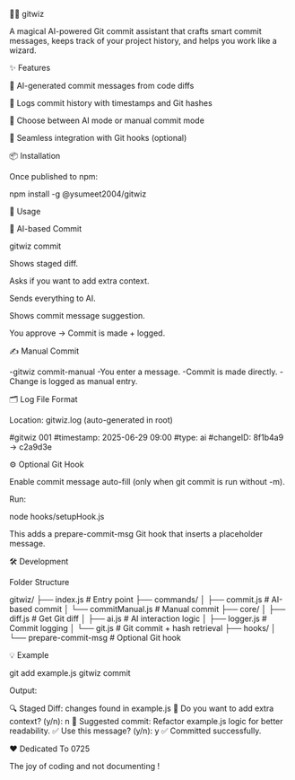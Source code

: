 🧙‍♂️ gitwiz

A magical AI-powered Git commit assistant that crafts smart commit messages, keeps track of your project history, and helps you work like a wizard.

✨ Features

🧠 AI-generated commit messages from code diffs

📓 Logs commit history with timestamps and Git hashes

👤 Choose between AI mode or manual commit mode

🔧 Seamless integration with Git hooks (optional)

📦 Installation

Once published to npm:

npm install -g @ysumeet2004/gitwiz

🚀 Usage

🧠 AI-based Commit

gitwiz commit

Shows staged diff.

Asks if you want to add extra context.

Sends everything to AI.

Shows commit message suggestion.

You approve → Commit is made + logged.

✍️ Manual Commit

-gitwiz commit-manual
-You enter a message.
-Commit is made directly.
-Change is logged as manual entry.

🗂 Log File Format

Location: gitwiz.log (auto-generated in root)

#gitwiz 001
#timestamp: 2025-06-29 09:00
#type: ai
#changeID: 8f1b4a9 → c2a9d3e

⚙️ Optional Git Hook

Enable commit message auto-fill (only when git commit is run without -m).

Run:

node hooks/setupHook.js

This adds a prepare-commit-msg Git hook that inserts a placeholder message.

🛠 Development

Folder Structure

gitwiz/
├── index.js                # Entry point
├── commands/
│   ├── commit.js           # AI-based commit
│   └── commitManual.js     # Manual commit
├── core/
│   ├── diff.js             # Get Git diff
│   ├── ai.js               # AI interaction logic
│   ├── logger.js           # Commit logging
│   └── git.js              # Git commit + hash retrieval
├── hooks/
│   └── prepare-commit-msg  # Optional Git hook

💡 Example

git add example.js
gitwiz commit

Output:

🔍 Staged Diff: changes found in example.js
🧠 Do you want to add extra context? (y/n): n
💬 Suggested commit: Refactor example.js logic for better readability.
✅ Use this message? (y/n): y
✅ Committed successfully.

❤️ Dedicated To 0725

The joy of coding and not documenting !

